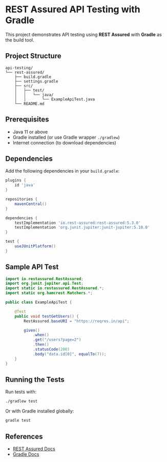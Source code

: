 # REST Assured API Testing with Gradle

This project demonstrates API testing using **REST Assured** with **Gradle** as the build tool.

##  Project Structure
```
api-testing/
└── rest-assured/
    ├── build.gradle
    ├── settings.gradle
    ├── src/
    │   ├── test/
    │   │   └── java/
    │   │       └── ExampleApiTest.java
    └── README.md
```

##  Prerequisites
- Java 11 or above
- Gradle installed (or use Gradle wrapper `./gradlew`)
- Internet connection (to download dependencies)

##  Dependencies
Add the following dependencies in your `build.gradle`:
```gradle
plugins {
    id 'java'
}

repositories {
    mavenCentral()
}

dependencies {
    testImplementation 'io.rest-assured:rest-assured:5.3.0'
    testImplementation 'org.junit.jupiter:junit-jupiter:5.10.0'
}

test {
    useJUnitPlatform()
}
```

##  Sample API Test
```java
import io.restassured.RestAssured;
import org.junit.jupiter.api.Test;
import static io.restassured.RestAssured.*;
import static org.hamcrest.Matchers.*;

public class ExampleApiTest {

    @Test
    public void testGetUsers() {
        RestAssured.baseURI = "https://reqres.in/api";

        given()
            .when()
            .get("/users?page=2")
            .then()
            .statusCode(200)
            .body("data.id[0]", equalTo(7));
    }
}
```

##  Running the Tests
Run tests with:
```bash
./gradlew test
```

Or with Gradle installed globally:
```bash
gradle test
```

##  References
- [REST Assured Docs](https://rest-assured.io/)
- [Gradle Docs](https://docs.gradle.org/)
